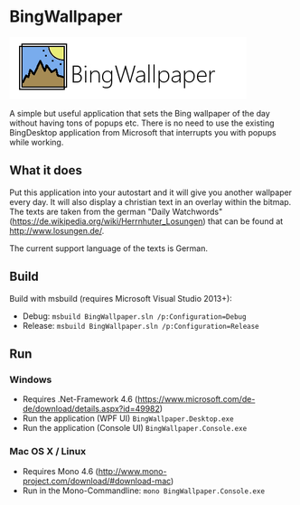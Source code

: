 # BingWallpaper

![BingWallpaper Logo](https://raw.githubusercontent.com/piah/BingWallpaper/master/BingWallpaper.Docs/logo.jpg)

A simple but useful  application that sets the Bing wallpaper of the day without having tons of popups etc.
There is no need to use the existing BingDesktop application from Microsoft that interrupts you with popups while working.
## What it does
Put this application into your autostart and it will give you another wallpaper every day.
It will also display a christian text in an overlay within the bitmap. The texts are taken from the german "Daily Watchwords" (https://de.wikipedia.org/wiki/Herrnhuter_Losungen) that can be found at http://www.losungen.de/.

The current support language of the texts is German.

## Build
Build with msbuild (requires Microsoft Visual Studio 2013+): 
- Debug: ```msbuild BingWallpaper.sln /p:Configuration=Debug```
- Release: ```msbuild BingWallpaper.sln /p:Configuration=Release```

## Run
### Windows
- Requires .Net-Framework 4.6 (https://www.microsoft.com/de-de/download/details.aspx?id=49982)
- Run the application (WPF UI) ```BingWallpaper.Desktop.exe```
- Run the application (Console UI) ```BingWallpaper.Console.exe```

### Mac OS X / Linux
- Requires Mono 4.6 (http://www.mono-project.com/download/#download-mac)
- Run in the Mono-Commandline: ```mono BingWallpaper.Console.exe```